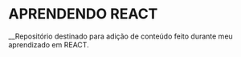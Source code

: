 # APRENDENDO REACT
__Repositório destinado para adição de conteúdo feito durante meu aprendizado em REACT.